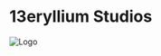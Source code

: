 # 13eryllium Studios
![Logo](https://github.com/user-attachments/assets/d3e0f3dc-b778-408b-8d20-4a490b9ff439)
